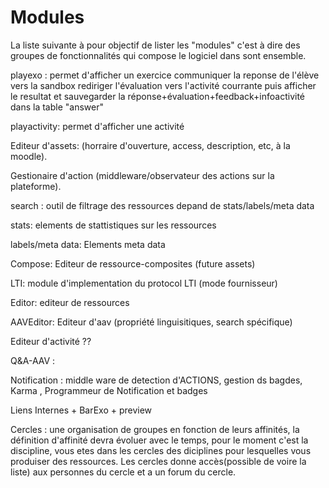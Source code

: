 
# Modules 

La liste suivante à pour objectif de lister les "modules" c'est à dire des groupes de fonctionnalités
qui compose le logiciel dans sont ensemble.

playexo : permet d'afficher un exercice communiquer la reponse de l'élève vers la sandbox rediriger l'évaluation vers l'activité courrante puis afficher le resultat et sauvegarder la réponse+évaluation+feedback+infoactivité dans la table "answer" 

playactivity: permet  d'afficher une activité

Editeur d'assets: (horraire d'ouverture, access, description, etc, à la moodle).

Gestionaire d'action (middleware/observateur des actions sur la plateforme).

search : outil de filtrage des ressources depand de stats/labels/meta data

stats: elements de stattistiques sur les ressources 

labels/meta data: Elements meta data 

Compose: Editeur de ressource-composites (future assets)

LTI: module d'implementation du protocol LTI (mode fournisseur)

Editor: editeur de ressources

AAVEditor: Editeur d'aav (propriété linguisitiques, search spécifique)

Editeur d'activité ??

Q&A-AAV :

Notification : middle ware  de detection d'ACTIONS, gestion ds bagdes, Karma , Programmeur de Notification et badges

Liens Internes + BarExo + preview 

Cercles : une organisation de groupes en fonction de leurs affinités, la définition d'affinité devra évoluer avec le temps, pour le moment c'est la discipline, vous etes dans les cercles des diciplines pour lesquelles vous produiser des ressources. Les cercles donne accès(possible de voire la liste) aux personnes du cercle et a un forum du cercle.


